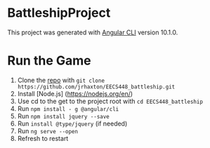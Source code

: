 # BattleshipProject

This project was generated with [Angular CLI](https://github.com/angular/angular-cli) version 10.1.0.

# Run the Game
1. Clone the [repo](https://github.com/jrhaxton/EECS448_battleship) with `git clone https://github.com/jrhaxton/EECS448_battleship.git`
2. Install [Node.js] (https://nodejs.org/en/)
3. Use cd to the get to the project root with `cd EECS448_battleship`
4. Run `npm install - g @angular/cli`
5. Run `npm install jquery --save`
6. Run `install @type/jquery` (if needed)
7. Run `ng serve --open`
8. Refresh to restart
